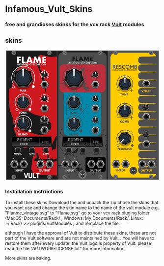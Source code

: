 # Infamous_Vult_Skins
### free and grandioses skinks for the vcv rack [Vult](https://modlfo.github.io/VultModules/) modules 
## skins 
![alt text](https://raw.githubusercontent.com/infamedavid/infamous_vult_skins/master/preview.png "preview")

### Installation Instructions

To install these skins Download the and  unpack the zip  chose the skins that you want use and change the skin name to the name of the vult module e.g. "Flanme_vintage.svg" to "Flame.svg" go to your vcv rack pluging folder (MacOS: Documents/Rack/ , Windows: My Documents/Rack/, Linux: ~/.Rack/ >> plugins/VultModules ) and remplace the file.

although I have the approval of Vult to distribute these skins, these are not part of the Vult software and are not maintained by Vult, . You will have to restore them after every update. the Vult logo is property of Vult. please read the file "ARTWORK-LICENSE.txt" for more information.

More skins are baking.
